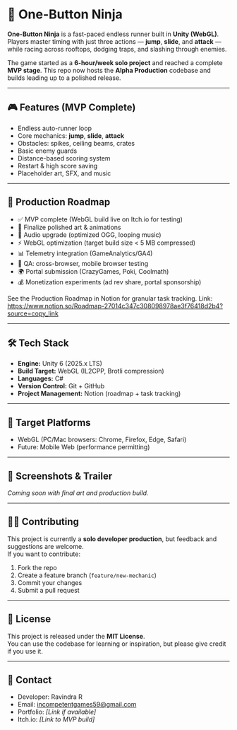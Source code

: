 # 🥷 One-Button Ninja

**One-Button Ninja** is a fast-paced endless runner built in **Unity (WebGL)**.  
Players master timing with just three actions — **jump**, **slide**, and **attack** — while racing across rooftops, dodging traps, and slashing through enemies.  

The game started as a **6-hour/week solo project** and reached a complete **MVP stage**. This repo now hosts the **Alpha Production** codebase and builds leading up to a polished release.

---

## 🎮 Features (MVP Complete)
- Endless auto-runner loop
- Core mechanics: **jump**, **slide**, **attack**
- Obstacles: spikes, ceiling beams, crates
- Basic enemy guards
- Distance-based scoring system
- Restart & high score saving
- Placeholder art, SFX, and music

---

## 🚀 Production Roadmap
- ✅ MVP complete (WebGL build live on Itch.io for testing)
- 🎨 Finalize polished art & animations
- 🎵 Audio upgrade (optimized OGG, looping music)
- ⚡ WebGL optimization (target build size < 5 MB compressed)
- 📊 Telemetry integration (GameAnalytics/GA4)
- 🧪 QA: cross-browser, mobile browser testing
- 🌍 Portal submission (CrazyGames, Poki, Coolmath)
- 💰 Monetization experiments (ad rev share, portal sponsorship)

See the Production Roadmap in Notion for granular task tracking.
Link: https://www.notion.so/Roadmap-27014c347c308098978ae3f76418d2b4?source=copy_link

---

## 🛠️ Tech Stack
- **Engine:** Unity 6 (2025.x LTS)
- **Build Target:** WebGL (IL2CPP, Brotli compression)
- **Languages:** C#
- **Version Control:** Git + GitHub
- **Project Management:** Notion (roadmap + task tracking)

---

## 🎯 Target Platforms
- WebGL (PC/Mac browsers: Chrome, Firefox, Edge, Safari)
- Future: Mobile Web (performance permitting)

---

## 📸 Screenshots & Trailer
*Coming soon with final art and production build.*

---

## 🧑‍💻 Contributing
This project is currently a **solo developer production**, but feedback and suggestions are welcome.  
If you want to contribute:
1. Fork the repo
2. Create a feature branch (`feature/new-mechanic`)
3. Commit your changes
4. Submit a pull request

---

## 📝 License
This project is released under the **MIT License**.  
You can use the codebase for learning or inspiration, but please give credit if you use it.

---

## 📧 Contact
- Developer: Ravindra R
- Email: incompetentgames59@gmail.com
- Portfolio: *[Link if available]*  
- Itch.io: *[Link to MVP build]*  
